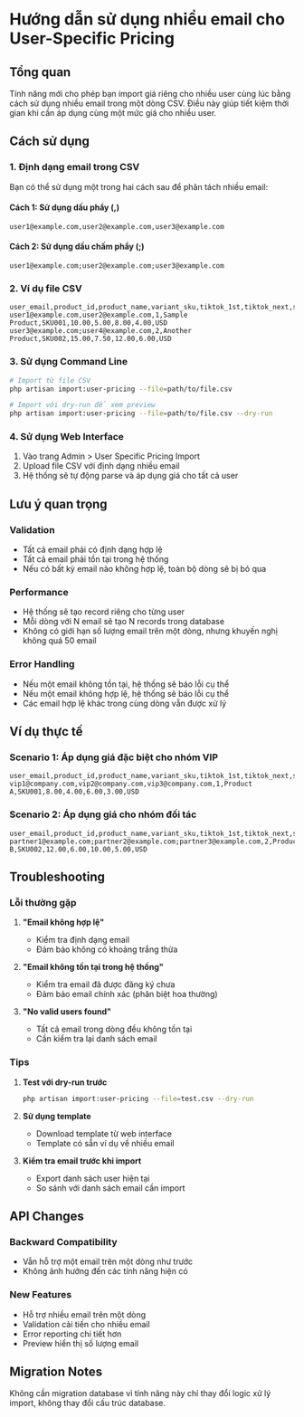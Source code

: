 # Hướng dẫn sử dụng nhiều email cho User-Specific Pricing

## Tổng quan

Tính năng mới cho phép bạn import giá riêng cho nhiều user cùng lúc bằng cách sử dụng nhiều email trong một dòng CSV. Điều này giúp tiết kiệm thời gian khi cần áp dụng cùng một mức giá cho nhiều user.

## Cách sử dụng

### 1. Định dạng email trong CSV

Bạn có thể sử dụng một trong hai cách sau để phân tách nhiều email:

#### Cách 1: Sử dụng dấu phẩy (,)

```
user1@example.com,user2@example.com,user3@example.com
```

#### Cách 2: Sử dụng dấu chấm phẩy (;)

```
user1@example.com;user2@example.com;user3@example.com
```

### 2. Ví dụ file CSV

```csv
user_email,product_id,product_name,variant_sku,tiktok_1st,tiktok_next,seller_1st,seller_next,currency
user1@example.com,user2@example.com,1,Sample Product,SKU001,10.00,5.00,8.00,4.00,USD
user3@example.com;user4@example.com,2,Another Product,SKU002,15.00,7.50,12.00,6.00,USD
```

### 3. Sử dụng Command Line

```bash
# Import từ file CSV
php artisan import:user-pricing --file=path/to/file.csv

# Import với dry-run để xem preview
php artisan import:user-pricing --file=path/to/file.csv --dry-run
```

### 4. Sử dụng Web Interface

1. Vào trang Admin > User Specific Pricing Import
2. Upload file CSV với định dạng nhiều email
3. Hệ thống sẽ tự động parse và áp dụng giá cho tất cả user

## Lưu ý quan trọng

### Validation

-   Tất cả email phải có định dạng hợp lệ
-   Tất cả email phải tồn tại trong hệ thống
-   Nếu có bất kỳ email nào không hợp lệ, toàn bộ dòng sẽ bị bỏ qua

### Performance

-   Hệ thống sẽ tạo record riêng cho từng user
-   Mỗi dòng với N email sẽ tạo N records trong database
-   Không có giới hạn số lượng email trên một dòng, nhưng khuyến nghị không quá 50 email

### Error Handling

-   Nếu một email không tồn tại, hệ thống sẽ báo lỗi cụ thể
-   Nếu một email không hợp lệ, hệ thống sẽ báo lỗi cụ thể
-   Các email hợp lệ khác trong cùng dòng vẫn được xử lý

## Ví dụ thực tế

### Scenario 1: Áp dụng giá đặc biệt cho nhóm VIP

```csv
user_email,product_id,product_name,variant_sku,tiktok_1st,tiktok_next,seller_1st,seller_next,currency
vip1@company.com,vip2@company.com,vip3@company.com,1,Product A,SKU001,8.00,4.00,6.00,3.00,USD
```

### Scenario 2: Áp dụng giá cho nhóm đối tác

```csv
user_email,product_id,product_name,variant_sku,tiktok_1st,tiktok_next,seller_1st,seller_next,currency
partner1@example.com;partner2@example.com;partner3@example.com,2,Product B,SKU002,12.00,6.00,10.00,5.00,USD
```

## Troubleshooting

### Lỗi thường gặp

1. **"Email không hợp lệ"**

    - Kiểm tra định dạng email
    - Đảm bảo không có khoảng trắng thừa

2. **"Email không tồn tại trong hệ thống"**

    - Kiểm tra email đã được đăng ký chưa
    - Đảm bảo email chính xác (phân biệt hoa thường)

3. **"No valid users found"**
    - Tất cả email trong dòng đều không tồn tại
    - Cần kiểm tra lại danh sách email

### Tips

1. **Test với dry-run trước**

    ```bash
    php artisan import:user-pricing --file=test.csv --dry-run
    ```

2. **Sử dụng template**

    - Download template từ web interface
    - Template có sẵn ví dụ về nhiều email

3. **Kiểm tra email trước khi import**
    - Export danh sách user hiện tại
    - So sánh với danh sách email cần import

## API Changes

### Backward Compatibility

-   Vẫn hỗ trợ một email trên một dòng như trước
-   Không ảnh hưởng đến các tính năng hiện có

### New Features

-   Hỗ trợ nhiều email trên một dòng
-   Validation cải tiến cho nhiều email
-   Error reporting chi tiết hơn
-   Preview hiển thị số lượng email

## Migration Notes

Không cần migration database vì tính năng này chỉ thay đổi logic xử lý import, không thay đổi cấu trúc database.
